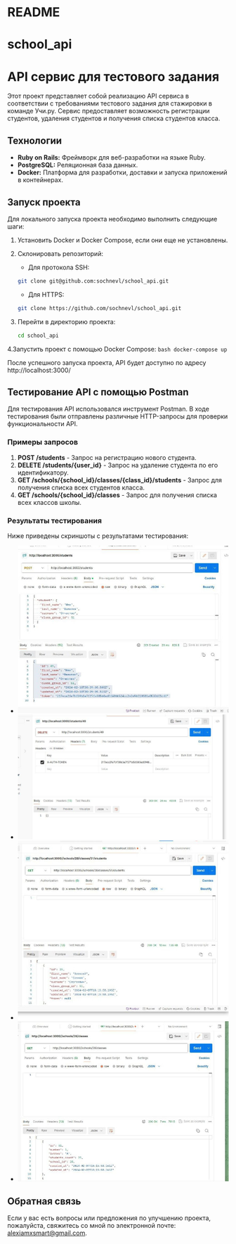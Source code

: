 # README

# school_api

# API сервис для тестового задания

Этот проект представляет собой реализацию API сервиса в соответствии с требованиями тестового задания для стажировки в команде Учи.ру. Сервис предоставляет возможность регистрации студентов, удаления студентов и получения списка студентов класса.

## Технологии

- **Ruby on Rails:** Фреймворк для веб-разработки на языке Ruby.
- **PostgreSQL:** Реляционная база данных.
- **Docker:** Платформа для разработки, доставки и запуска приложений в контейнерах.

## Запуск проекта

Для локального запуска проекта необходимо выполнить следующие шаги:

1. Установить Docker и Docker Compose, если они еще не установлены.
2. Склонировать репозиторий:

    - Для протокола SSH:

    ```bash
    git clone git@github.com:sochnevl/school_api.git
    ```

    - Для HTTPS:

    ```bash
    git clone https://github.com/sochnevl/school_api.git
    ```

3. Перейти в директорию проекта:
	```bash
	cd school_api
	```
4.Запустить проект с помощью Docker Compose:
	```bash
	docker-compose up
	```

После успешного запуска проекта, API будет доступно по адресу http://localhost:3000/

## Тестирование API с помощью Postman

Для тестирования API использовался инструмент Postman. В ходе тестирования были отправлены различные HTTP-запросы для проверки функциональности API.

### Примеры запросов

1. **POST /students** - Запрос на регистрацию нового студента.
2. **DELETE  /students/{user_id}** - Запрос на удаление студента по его идентификатору.
3. **GET /schools/{school_id}/classes/{class_id}/students** - Запрос для получения списка всех студентов класса.
4. **GET /schools/{school_id}/classes** - Запрос для получения списка всех классов школы.

### Результаты тестирования

Ниже приведены скриншоты с результатами тестирования:

- ![Скриншот 1](screenshots/screenshot1.jpeg)
- ![Скриншот 2](screenshots/screenshot2.jpeg)
- ![Скриншот 3](screenshots/screenshot3.jpeg)
- ![Скриншот 4](screenshots/screenshot4.jpeg)


## Обратная связь

Если у вас есть вопросы или предложения по улучшению проекта, пожалуйста, свяжитесь со мной по электронной почте: alexiamxsmart@gmail.com.